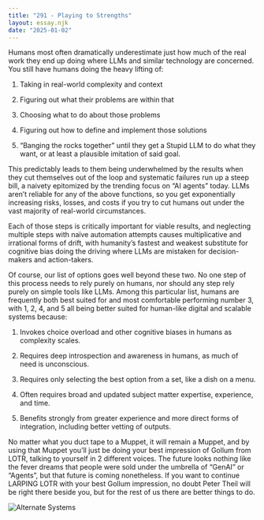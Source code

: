 ```yaml
---
title: "291 - Playing to Strengths"
layout: essay.njk
date: "2025-01-02"
---
```


Humans most often dramatically underestimate just how much of the real work they end up doing where LLMs and similar technology are concerned. You still have humans doing the heavy lifting of:

1. Taking in real-world complexity and context

2. Figuring out what their problems are within that

3. Choosing what to do about those problems

4. Figuring out how to define and implement those solutions

5. “Banging the rocks together” until they get a Stupid LLM to do what they want, or at least a plausible imitation of said goal.

This predictably leads to them being underwhelmed by the results when they cut themselves out of the loop and systematic failures run up a steep bill, a naivety epitomized by the trending focus on “AI agents” today. LLMs aren’t reliable for any of the above functions, so you get exponentially increasing risks, losses, and costs if you try to cut humans out under the vast majority of real-world circumstances.

Each of those steps is critically important for viable results, and neglecting multiple steps with naïve automation attempts causes multiplicative and irrational forms of drift, with humanity’s fastest and weakest substitute for cognitive bias doing the driving where LLMs are mistaken for decision-makers and action-takers.

Of course, our list of options goes well beyond these two. No one step of this process needs to rely purely on humans, nor should any step rely purely on simple tools like LLMs. Among this particular list, humans are frequently both best suited for and most comfortable performing number 3, with 1, 2, 4, and 5 all being better suited for human-like digital and scalable systems because:

1. Invokes choice overload and other cognitive biases in humans as complexity scales.

2. Requires deep introspection and awareness in humans, as much of need is unconscious.

3. Requires only selecting the best option from a set, like a dish on a menu.

4. Often requires broad and updated subject matter expertise, experience, and time.

5. Benefits strongly from greater experience and more direct forms of integration, including better vetting of outputs.

No matter what you duct tape to a Muppet, it will remain a Muppet, and by using that Muppet you’ll just be doing your best impression of Gollum from LOTR, talking to yourself in 2 different voices. The future looks nothing like the fever dreams that people were sold under the umbrella of “GenAI” or “Agents”, but that future is coming nonetheless. If you want to continue LARPING LOTR with your best Gollum impression, no doubt Peter Theil will be right there beside you, but for the rest of us there are better things to do.

![Alternate Systems](https://media.licdn.com/dms/image/v2/D5622AQEUT7dXC5xVEA/feedshare-shrink_2048_1536/B56ZQGx72mHIAs-/0/1735280543176?e=1738800000&v=beta&t=EIQYveVZl1PLPshAwwpzBj9ohWk_YLHgrWVuv_UUblM)
